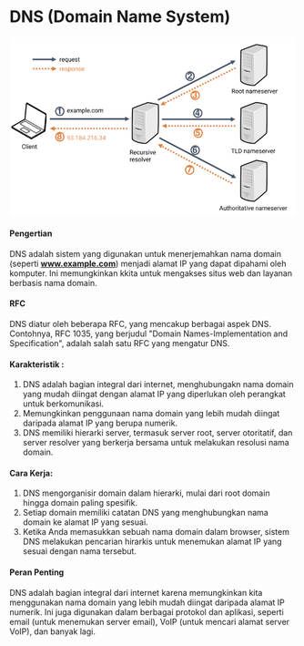 #  DNS (Domain Name System)
![dns](../assets/dns.png)
#### Pengertian
DNS adalah sistem yang digunakan untuk menerjemahkan nama domain (seperti **www.example.com**) menjadi alamat IP yang dapat dipahami oleh komputer. Ini memungkinkan kkita untuk mengakses situs web dan layanan berbasis nama domain.

#### RFC
DNS diatur oleh beberapa RFC, yang mencakup berbagai aspek DNS. Contohnya, RFC 1035, yang berjudul "Domain Names-Implementation and Specification", adalah salah satu RFC yang mengatur DNS.

#### Karakteristik :
1. DNS adalah bagian integral dari internet, menghubungakn nama domain yang mudah diingat dengan alamat IP yang diperlukan oleh perangkat untuk berkomunikasi.
2. Memungkinkan penggunaan nama domain yang lebih mudah diingat daripada alamat IP yang berupa numerik.
3. DNS memiliki hierarki server, termasuk server root, server otoritatif, dan server resolver yang berkerja bersama untuk melakukan resolusi nama domain.

#### Cara Kerja:

1. DNS mengorganisir domain dalam hierarki, mulai dari root domain hingga domain paling spesifik.
2.   Setiap domain memiliki catatan DNS yang menghubungkan nama domain ke alamat IP yang sesuai.
3.   Ketika Anda memasukkan sebuah nama domain dalam browser, sistem DNS melakukan pencarian hirarkis untuk menemukan alamat IP yang sesuai dengan nama tersebut.

#### Peran Penting
DNS adalah bagian integral dari internet karena memungkinkan kita menggunakan nama domain yang lebih mudah diingat daripada alamat IP numerik. Ini juga digunakan dalam berbagai protokol dan aplikasi, seperti email (untuk menemukan server email), VoIP (untuk mencari alamat server VoIP), dan banyak lagi.
